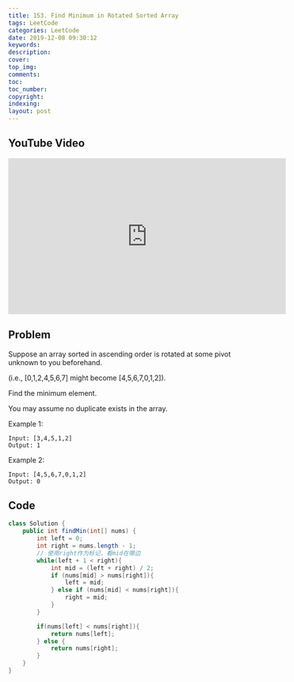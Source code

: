 ```yaml
---
title: 153. Find Minimum in Rotated Sorted Array
tags: LeetCode
categories: LeetCode
date: 2019-12-08 09:30:12
keywords:
description:
cover:
top_img:
comments:
toc:
toc_number:
copyright:
indexing:
layout: post
---
```


## YouTube Video

<iframe width="560" height="315" src="https://www.youtube.com/embed/gndg09dZSuI" frameborder="0" allow="accelerometer; autoplay; encrypted-media; gyroscope; picture-in-picture" allowfullscreen></iframe>

## Problem

Suppose an array sorted in ascending order is rotated at some pivot unknown to you beforehand.

(i.e., [0,1,2,4,5,6,7] might become [4,5,6,7,0,1,2]).

Find the minimum element.

You may assume no duplicate exists in the array.

Example 1:

```
Input: [3,4,5,1,2]
Output: 1
```

Example 2:

```
Input: [4,5,6,7,0,1,2]
Output: 0
```

## Code

```java
class Solution {
    public int findMin(int[] nums) {
        int left = 0;
        int right = nums.length - 1;
        // 使用right作为标记，看mid在哪边
        while(left + 1 < right){
            int mid = (left + right) / 2;
            if (nums[mid] > nums[right]){
                left = mid;
            } else if (nums[mid] < nums[right]){
                right = mid;
            }
        }

        if(nums[left] < nums[right]){
            return nums[left];
        } else {
            return nums[right];
        }
    }
}
```
